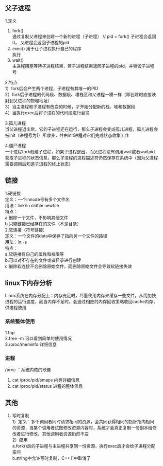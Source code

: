 ## 父子进程

1.定义  

1) fork()  
通过复制父进程来创建一个新的进程（子进程）
// pid = fork() 子进程会返回0， 父进程会返回子进程的pid
2) exec()  用于让子进程执行自己的程序  
执行  
3) wait()  
主进程阻塞等待子进程结束，若子进程结束返回子进程的pid，并销毁子进程号  

2.特点  
1）fork后会产生两个进程，子进程有其唯一的PID  
2）fork后子进程的代码段、数据段、堆栈区和父进程一模一样（即创建时直接映射到父进程的物理地址）  
3）当主进程和子进程有改变的时候，才开始分配新的栈、堆和数据段  
4）当执行exec后将子进程的代码段进行替换 

3.孤儿进程  
当父进程退出后，它的子进程还在运行，那么子进程会变成孤儿进程，孤儿进程会被init（进程号为1）所收养，并由init进程对它们完成状态收集工作  

4.僵尸进程  
一个进程fork创建子进程，如果子进程退出，而父进程没有调用wait或者waitpid获取子进程的状态信息，那么子进程的进程描述符仍然保存在系统中（因为父进程需要调用后知道子进程的终止状态）  

## 链接  

1.硬链接  
定义：一个innode号有多个文件名  
用法：link/ln oldfile newfile  
特点：  
a.删除一个文件，不影响其他文件  
b.只能链接已经存在的文件（不是目录）  
2.软连接（符号链接）  
定义：一个文件的data中保存了指向另一个文件的路径  
用法：ln -s   
特点：  
a.软链接有自己的属性和权限等  
b.可以对不存在的文件或者目录进行创建  
c.删除软连接不会删除原始文件，而删除原始文件会导致软链接失效  

## linux下内存分析

Linux系统在内存分配上：内存充足时，尽量使用内存来缓存一些文件，从而加快进程的运行速度，而当内存不足时，会通过相应的内存回收策略收回cache内存，供进程使用  

### 系统整体使用

1.top  
2.free -m 可以看到简单的使用情况  
3./proc/meminfo 详细信息  

### 进程

/proc ：系统内核的映像  
1. cat /proc/pid/smaps 内存详细信息  
2. cat /proc/pid/status 进程的整体信息  

## 其他  

1. 写时复制  
1）定义：多个调用者同时请求相同的资源，会共同获得相同的指针指向相同的资源，当某个调用者试图修改资源内容时，系统才会真正复制一份副本给修改者进行修改，其他调用者资源仍然不变  
2）应用  
a.fork()后的子进程与主进程共享同一份资源，执行exec后才会给子进程分配空间  
b.string中允许写时复制，C++11中取消了  